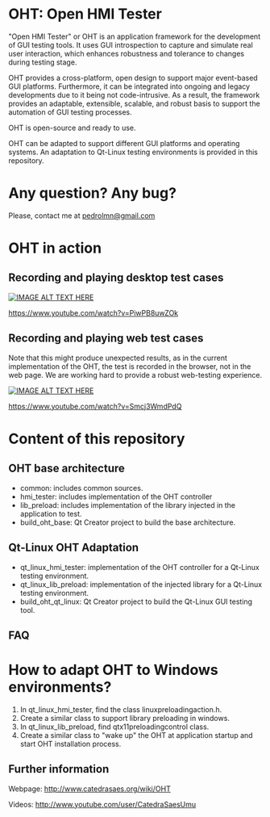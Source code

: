 OHT: Open HMI Tester
====================

"Open HMI Tester" or OHT is an application framework for the development of GUI testing tools. It uses
GUI introspection to capture and simulate real user interaction, which enhances
robustness and tolerance to changes during testing stage. 

OHT provides a cross-platform, open design to support major event-based GUI platforms. Furthermore,
it can be integrated into ongoing and legacy developments due to it being not code-intrusive. 
As a result, the framework provides an adaptable, extensible, scalable,
and robust basis to support the automation of GUI testing processes. 

OHT is open-source and ready to use.

OHT can be adapted to support different GUI platforms and operating systems. An adaptation to Qt-Linux
testing environments is provided in this repository.

# Any question? Any bug?

Please, contact me at pedrolmn@gmail.com

# OHT in action

## Recording and playing desktop test cases

[![IMAGE ALT TEXT HERE](http://img.youtube.com/vi/PiwPB8uwZOk/0.jpg)](http://www.youtube.com/watch?v=PiwPB8uwZOk)

https://www.youtube.com/watch?v=PiwPB8uwZOk

## Recording and playing web test cases

Note that this might produce unexpected results, as in the current implementation of the OHT, the test is recorded in the browser, not in the web page. We are working hard to provide a robust web-testing experience.

[![IMAGE ALT TEXT HERE](http://img.youtube.com/vi/Smcj3WmdPdQ/0.jpg)](http://www.youtube.com/watch?v=Smcj3WmdPdQ)

https://www.youtube.com/watch?v=Smcj3WmdPdQ


# Content of this repository

## OHT base architecture

* common: includes common sources.
* hmi_tester: includes implementation of the OHT controller
* lib_preload: includes implementation of the library injected in the application to test.
* build_oht_base: Qt Creator project to build the base architecture.



## Qt-Linux OHT Adaptation

* qt_linux_hmi_tester: implementation of the OHT controller for a Qt-Linux testing environment.
* qt_linux_lib_preload: implementation of the injected library for a Qt-Linux testing environment.
* build_oht_qt_linux: Qt Creator project to build the Qt-Linux GUI testing tool.

## FAQ

# How to adapt OHT to Windows environments?

1. In qt_linux_hmi_tester, find the class linuxpreloadingaction.h. 
2. Create a similar class to support library preloading in windows.
3. In qt_linux_lib_preload, find qtx11preloadingcontrol class.
4. Create a similar class to "wake up" the OHT at application startup and start OHT installation process.

## Further information

Webpage: http://www.catedrasaes.org/wiki/OHT

Videos: http://www.youtube.com/user/CatedraSaesUmu




